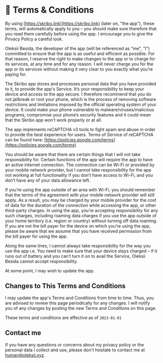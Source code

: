 # 📃 **Terms & Conditions**

By using [https://skribo.link](https://skribo.link) (later on, "the app"), these terms, will automatically apply to you – you should make sure therefore that you read them carefully before using the app. I encourage you to give the Privacy Policy a careful look.

Oleksii Besida, the developer of the app (will be referenced as "me", "I") committed to ensure that the app is as useful and efficient as possible. For that reason, I reserve the right to make changes to the app or to charge for its services, at any time and for any reason. I will never charge you for the app or its services without making it very clear to you exactly what you’re paying for.

The Skribo app stores and processes personal data that you have provided to it, to provide the app's Service. It’s your responsibility to keep your device and access to the app secure. I therefore recommend that you do not jailbreak or root your phone, which is the process of removing software restrictions and limitations imposed by the official operating system of your device. It could make your phone vulnerable to malware/viruses/malicious programs, compromise your phone’s security features and it could mean that the Skribo app won’t work properly or at all.

The app implements reCAPTCHA v3 tools to fight spam and abuse in order to provide the best experience for users. Terms of Service of reCAPTCHA can be found here: [https://policies.google.com/terms](https://policies.google.com/terms)

You should be aware that there are certain things that I will not take responsibility for. Certain functions of the app will require the app to have an active internet connection. The connection can be Wi-Fi or provided by your mobile network provider, but I cannot take responsibility for the app not working at full functionality if you don’t have access to Wi-Fi, and you don’t have any of your data allowance left.

If you’re using the app outside of an area with Wi-Fi, you should remember that the terms of the agreement with your mobile network provider will still apply. As a result, you may be charged by your mobile provider for the cost of data for the duration of the connection while accessing the app, or other third-party charges. In using the app, you’re accepting responsibility for any such charges, including roaming data charges if you use the app outside of your home territory (i.e. region or country) without turning off data roaming. If you are not the bill payer for the device on which you’re using the app, please be aware that we assume that you have received permission from the bill payer for using the app.

Along the same lines, I cannot always take responsibility for the way you use the app i.e. You need to make sure that your device stays charged – if it runs out of battery and you can’t turn it on to avail the Service, Oleksii Besida cannot accept responsibility.

At some point, I may wish to update the app.

## Changes to This Terms and Conditions

I may update the app's Terms and Conditions from time to time. Thus, you are advised to review this page periodically for any changes. I will notify you of any changes by posting the new Terms and Conditions on this page.

These terms and conditions are effective as of `2023-01-01`

## Contact me

If you have any questions or concerns about my privacy policy or the personal data I collect and use, please don't hesitate to contact me at [human@oleksii.xyz](mailto:human@oleksii.xyz).
